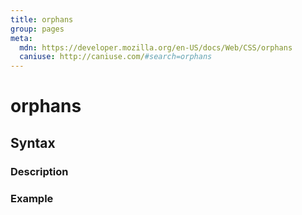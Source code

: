 ```yaml
---
title: orphans
group: pages
meta:
  mdn: https://developer.mozilla.org/en-US/docs/Web/CSS/orphans
  caniuse: http://caniuse.com/#search=orphans
---
```


# orphans
<!--- Introduction for orphans, keep it brief and set the overall context -->

## Syntax
<!--- Introduce the various syntax for orphans -->

### Description
<!--- For each major section of syntax, provide a description explaining its usage further -->

### Example
<!--- Provide code examples for the syntax block you're currently describing -->